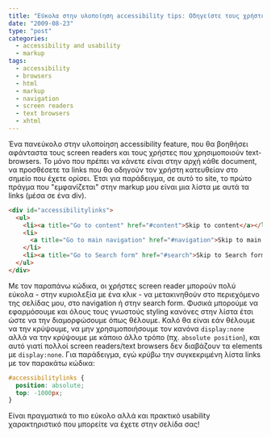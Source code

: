 ```yaml
---
title: "Εύκολα στην υλοποίηση accessibility tips: Οδηγείστε τους χρήστες screen readers / text browsers κατευθείαν στο περιεχόμενο ή όπου αλλού θέλετε."
date: "2009-08-23"
type: "post"
categories:
  - accessibility and usability
  - markup
tags:
  - accessibility
  - browsers
  - html
  - markup
  - navigation
  - screen readers
  - text browsers
  - xhtml
---
```


Ένα πανεύκολο στην υλοποίηση accessibility feature, που θα βοηθήσει αφάνταστα τους screen readers και τους χρήστες που χρησιμοποιούν text-browsers. Το μόνο που πρέπει να κάνετε είναι στην αρχή κάθε document, να προσθέσετε τα links που θα οδηγούν τον χρήστη κατευθείαν στο σημείο που έχετε ορίσει. Έτσι για παράδειγμα, σε αυτό το site, το πρώτο πράγμα που "εμφανίζεται" στην markup μου είναι μια λίστα με αυτά τα links (μέσα σε ένα div).

```html
<div id="accessibilitylinks">
  <ul>
    <li><a title="Go to content" href="#content">Skip to content</a></li>
    <li>
      <a title="Go to main navigation" href="#navigation">Skip to main navigation</a>
    </li>
    <li><a title="Go to Search form" href="#search">Skip to Search form</a></li>
  </ul>
</div>
```

Με τον παραπάνω κώδικα, οι χρήστες screen reader μπορούν πολύ εύκολα - στην κυριολεξία με ένα κλικ - να μετακινηθούν στο περιεχόμενο της σελίδας μου, στο navigation ή στην search form. Φυσικά μπορούμε να εφαρμόσουμε και όλους τους γνωστούς styling κανόνες στην λίστα έτσι ώστε να την διαμορφώσουμε όπως θέλουμε. Καλό θα είναι εάν θέλουμε να την κρύψουμε, να μην χρησιμοποιήσουμε τον κανόνα `display:none` αλλά να την κρύψουμε με κάποιο άλλο τρόπο (πχ. `absolute position`), και αυτό γιατί πολλοί screen readers/text browsers δεν διαβάζουν τα elements με `display:none`. Για παράδειγμα, εγώ κρύβω την συγκεκριμένη λίστα links με τον παρακάτω κώδικα:

```css
#accessibilitylinks {
  position: absolute;
  top: -1000px;
}
```

Είναι πραγματικά το πιο εύκολο αλλά και πρακτικό usability χαρακτηριστικό που μπορείτε να έχετε στην σελίδα σας!
